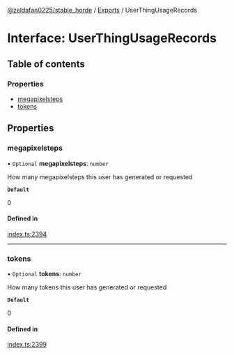 [@zeldafan0225/stable_horde](../README.md) / [Exports](../modules.md) / UserThingUsageRecords

# Interface: UserThingUsageRecords

## Table of contents

### Properties

- [megapixelsteps](UserThingUsageRecords.md#megapixelsteps)
- [tokens](UserThingUsageRecords.md#tokens)

## Properties

### megapixelsteps

• `Optional` **megapixelsteps**: `number`

How many megapixelsteps this user has generated or requested

**`Default`**

0

#### Defined in

[index.ts:2394](https://github.com/ZeldaFan0225/stable_horde/blob/ca96654/index.ts#L2394)

___

### tokens

• `Optional` **tokens**: `number`

How many tokens this user has generated or requested

**`Default`**

0

#### Defined in

[index.ts:2399](https://github.com/ZeldaFan0225/stable_horde/blob/ca96654/index.ts#L2399)
